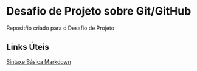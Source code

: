 # Desafio de Projeto sobre Git/GitHub
Repositŕio criado para o Desafio de Projeto


## Links Úteis
[Sintaxe Básica Markdown](https://www.markdownguide.org/basic-syntax/)
